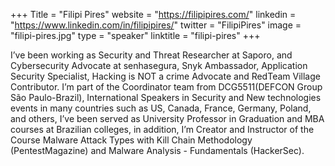+++
Title = "Filipi Pires"
website = "https://filipipires.com/"
linkedin = "https://www.linkedin.com/in/filipipires/"
twitter = "FilipiPires"
image = "filipi-pires.jpg"
type = "speaker"
linktitle = "filipi-pires"
+++


I’ve been working as Security and Threat Researcher at Saporo, and Cybersecurity Advocate at senhasegura, Snyk Ambassador, Application Security Specialist, Hacking is NOT a crime Advocate and RedTeam Village Contributor. I’m part of the Coordinator team from DCG5511(DEFCON Group São Paulo-Brazil), International Speakers in Security and New technologies events in many countries such as US, Canada, France, Germany, Poland, and others, I’ve been served as University Professor in Graduation and MBA courses at Brazilian colleges, in addition, I’m Creator and Instructor of the Course Malware Attack Types with Kill Chain Methodology (PentestMagazine) and Malware Analysis - Fundamentals (HackerSec).